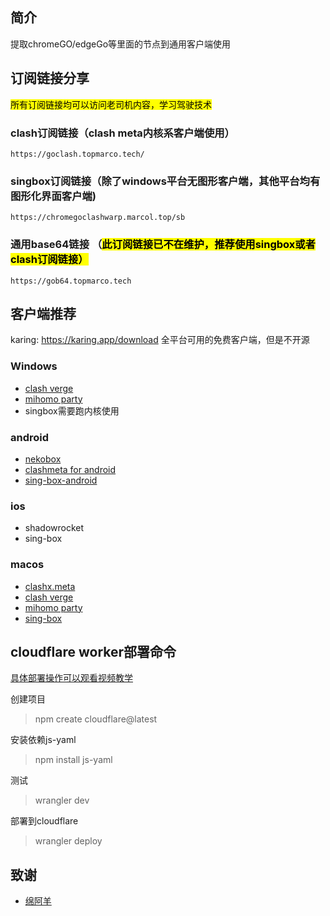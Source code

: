 ## 简介

提取chromeGO/edgeGo等里面的节点到通用客户端使用

## 订阅链接分享
<mark>所有订阅链接均可以访问老司机内容，学习驾驶技术<mark>

### clash订阅链接（clash meta内核系客户端使用）

```
https://goclash.topmarco.tech/
```

### singbox订阅链接（除了windows平台无图形客户端，其他平台均有图形化界面客户端)

```
https://chromegoclashwarp.marcol.top/sb
```

### 通用base64链接 （<mark>此订阅链接已不在维护，推荐使用singbox或者clash订阅链接<mark>）

```
https://gob64.topmarco.tech
```


## 客户端推荐
karing: https://karing.app/download 全平台可用的免费客户端，但是不开源

### Windows

- [clash verge](https://github.com/zzzgydi/clash-verge/releases) 
- [mihomo party](https://github.com/mihomo-party-org/mihomo-party/releases/latest)
- singbox需要跑内核使用

### android

- [nekobox](https://github.com/MatsuriDayo/NekoBoxForAndroid)
- [clashmeta for android](https://github.com/MetaCubeX/ClashMetaForAndroid/releases)
- [sing-box-android](https://github.com/SagerNet/sing-box/releases/latest)

### ios

- shadowrocket
- sing-box

### macos

- [clashx.meta](https://github.com/MetaCubeX/ClashX.Meta/releases)
- [clash verge](https://github.com/zzzgydi/clash-verge/releases)
- [mihomo party](https://github.com/mihomo-party-org/clash-party/releases/latest)
- [sing-box](https://github.com/SagerNet/sing-box/releases/latest)
## cloudflare worker部署命令

[具体部署操作可以观看视频教学](https://www.youtube.com/watch?v=cthl7LLbTv0&t=6s)

创建项目

>npm create cloudflare@latest

安装依赖js-yaml

> npm install js-yaml

测试

> wrangler dev

部署到cloudflare

> wrangler deploy

## 致谢

- [绵阿羊](https://github.com/vveg26/chromego_merge)

## 
